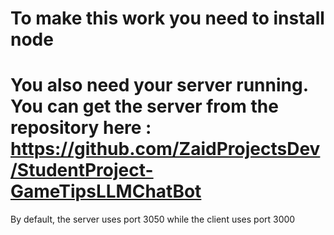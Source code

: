 # To make this work you need to install node

# You also need your server running. You can get the server from the repository here : https://github.com/ZaidProjectsDev/StudentProject-GameTipsLLMChatBot

By default, the server uses port 3050 while the client uses port 3000
